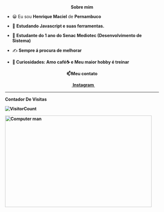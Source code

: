 
<p align="center"><b>Sobre mim</b></p>

<p align="left">
  
- 😀 Eu sou <strong>Henrique Maciel</strong> de <strong>Pernambuco</strong>

- 🔭 <strong>Estudando Javascript e suas ferramentas.</strong>

- 🌱 <strong>Estudante do 1 ano do Senac Mediotec (Desenvolvimento de Sistema)</strong>

- ✍️ <strong>Sempre á procura de melhorar<strong>

- 💬 Curiosidades: <strong>Amo café☕ e Meu maior hobby é treinar</strong>
</p>
<p align="center">📫<b>Meu contato</br></p>

<p align="center">
<a href = "https://www.instagram.com/Heenriquemaciel" target="_blank"><img align="center" src="https://image.flaticon.com/icons/svg/174/174855.svg" height= 15px width = 15px> Instagram </a>&nbsp;&nbsp;

*************
**Contador De Visitas**

![VisitorCount](https://profile-counter.glitch.me/{Heenriquemac11}/count.svg)

<img src="https://giffiles.alphacoders.com/493/49343.gif" alt="Computer man" style="width:480px;height:300px;">

